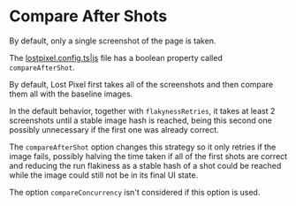 # Compare After Shots

By default, only a single screenshot of the page is taken.

The [lostpixel.config.ts|js](../../api-reference/lostpixel.config.js-or-ts.md) file has a boolean property called `compareAfterShot`.

By default, Lost Pixel first takes all of the screenshots and then compare them all with the baseline images.

In the default behavior, together with `flakynessRetries`, it takes at least 2 screenshots until a stable image hash is reached, being this second one possibly unnecessary if the first one was already correct.

The `compareAfterShot` option changes this strategy so it only retries if the image fails, possibly halving the time taken if all of the first shots are correct and reducing the run flakiness as a stable hash of a shot could be reached while the image could still not be in its final UI state.

The option `compareConcurrency` isn't considered if this option is used.